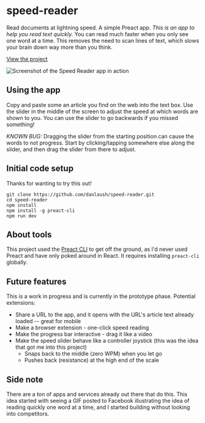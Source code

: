 # speed-reader
Read documents at lightning speed. A simple Preact app.
*This is an app to help you read text quickly.* You can read much faster when you only see one word at a time. This removes the need to scan lines of text, which slows your brain down way more than you think.

[View the project](https://speed-reader-preact.herokuapp.com)

![Screenshot of the Speed Reader app in action](https://github.com/danlaush/speed-reader/blob/master/docs/speed-reader.gif)

##  Using the app

Copy and paste some an article you find on the web into the text box. Use the slider in the middle of the screen to adjust the speed at which words are shown to you. You can use the slider to go backwards if you missed something!

*KNOWN BUG:* Dragging the slider from the starting position can cause the words to not progress. Start by clicking/tapping somewhere else along the slider, and then drag the slider from there to adjust.

## Initial code setup

Thanks for wanting to try this out!

```
git clone https://github.com/danlaush/speed-reader.git
cd speed-reader
npm install
npm install -g preact-cli
npm run dev
```

## About tools

This project used the [Preact CLI](https://github.com/developit/preact-cli) to get off the ground, as I'd never used Preact and have only poked around in React. It requires installing `preact-cli` globally.

## Future features

This is a work in progress and is currently in the prototype phase. Potential extensions:

- Share a URL to the app, and it opens with the URL's article text already loaded -- great for mobile
- Make a browser extension - one-click speed reading
- Make the progress bar interactive - drag it like a video
- Make the speed slider behave like a controller joystick (this was the idea that got me into this project)
    - Snaps back to the middle (zero WPM) when you let go
    - Pushes back (resistance) at the high end of the scale

## Side note

There are a ton of apps and services already out there that do this. This idea started with seeing a GIF posted to Facebook illustrating the idea of reading quickly one word at a time, and I started building without looking into competitors. 
